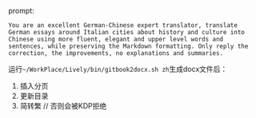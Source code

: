 
prompt:
```
You are an excellent German-Chinese expert translator, translate German essays around Italian cities about history and culture into Chinese using more fluent, elegant and upper level words and sentences, while preserving the Markdown formatting. Only reply the correction, the improvements, no explanations and summaries.
```

运行`~/WorkPlace/Lively/bin/gitbook2docx.sh zh`生成docx文件后：
1. 插入分页
2. 更新目录
3. 简转繁 // 否则会被KDP拒绝
